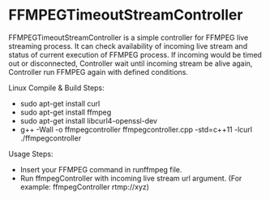 # FFMPEGTimeoutStreamController
FFMPEGTimeoutStreamController is a simple controller for FFMPEG live streaming process. It can check availability of incoming live stream and status of current execution of FFMPEG process. If incoming would be timed out or disconnected, Controller wait until incoming stream be alive again, Controller run FFMPEG again with defined conditions.


Linux Compile & Build Steps:
 - sudo apt-get install curl
 - sudo apt-get install ffmpeg
 - sudo apt-get install libcurl4-openssl-dev
 - g++ -Wall -o ffmpegcontroller ffmpegcontroller.cpp -std=c++11 -lcurl ./ffmpegcontroller

Usage Steps:
  - Insert your FFMPEG command in runffmpeg file.
  - Run ffmpegController with incoming live stream url argument. (For example: ffmpegController rtmp://xyz)
